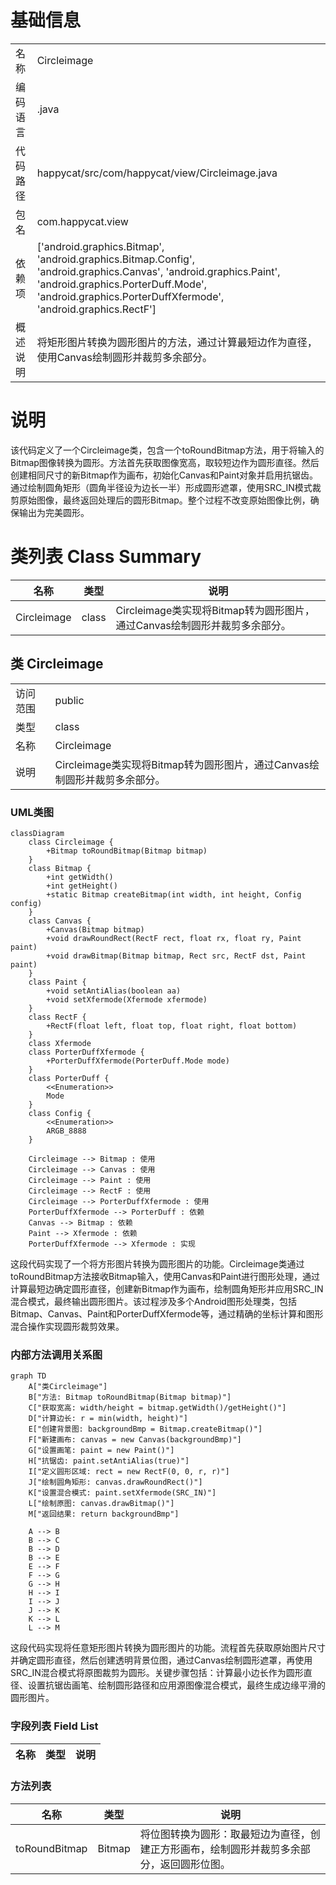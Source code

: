 # 基础信息

|      |      |
|------|------|
| 名称 | Circleimage |
| 编码语言 | .java |
| 代码路径 | happycat/src/com/happycat/view/Circleimage.java |
| 包名 | com.happycat.view |
| 依赖项 | ['android.graphics.Bitmap', 'android.graphics.Bitmap.Config', 'android.graphics.Canvas', 'android.graphics.Paint', 'android.graphics.PorterDuff.Mode', 'android.graphics.PorterDuffXfermode', 'android.graphics.RectF'] |
| 概述说明 | 将矩形图片转换为圆形图片的方法，通过计算最短边作为直径，使用Canvas绘制圆形并裁剪多余部分。 |

# 说明

该代码定义了一个Circleimage类，包含一个toRoundBitmap方法，用于将输入的Bitmap图像转换为圆形。方法首先获取图像宽高，取较短边作为圆形直径。然后创建相同尺寸的新Bitmap作为画布，初始化Canvas和Paint对象并启用抗锯齿。通过绘制圆角矩形（圆角半径设为边长一半）形成圆形遮罩，使用SRC_IN模式裁剪原始图像，最终返回处理后的圆形Bitmap。整个过程不改变原始图像比例，确保输出为完美圆形。

# 类列表 Class Summary

| 名称   | 类型  | 说明 |
|-------|------|-------------|
| Circleimage | class | Circleimage类实现将Bitmap转为圆形图片，通过Canvas绘制圆形并裁剪多余部分。 |



## 类 Circleimage

|      |      |
|------|------|
| 访问范围 | public |
| 类型 | class |
| 名称 | Circleimage |
| 说明 | Circleimage类实现将Bitmap转为圆形图片，通过Canvas绘制圆形并裁剪多余部分。 |


### UML类图

```mermaid
classDiagram
    class Circleimage {
        +Bitmap toRoundBitmap(Bitmap bitmap)
    }
    class Bitmap {
        +int getWidth()
        +int getHeight()
        +static Bitmap createBitmap(int width, int height, Config config)
    }
    class Canvas {
        +Canvas(Bitmap bitmap)
        +void drawRoundRect(RectF rect, float rx, float ry, Paint paint)
        +void drawBitmap(Bitmap bitmap, Rect src, RectF dst, Paint paint)
    }
    class Paint {
        +void setAntiAlias(boolean aa)
        +void setXfermode(Xfermode xfermode)
    }
    class RectF {
        +RectF(float left, float top, float right, float bottom)
    }
    class Xfermode
    class PorterDuffXfermode {
        +PorterDuffXfermode(PorterDuff.Mode mode)
    }
    class PorterDuff {
        <<Enumeration>>
        Mode
    }
    class Config {
        <<Enumeration>>
        ARGB_8888
    }

    Circleimage --> Bitmap : 使用
    Circleimage --> Canvas : 使用
    Circleimage --> Paint : 使用
    Circleimage --> RectF : 使用
    Circleimage --> PorterDuffXfermode : 使用
    PorterDuffXfermode --> PorterDuff : 依赖
    Canvas --> Bitmap : 依赖
    Paint --> Xfermode : 依赖
    PorterDuffXfermode --> Xfermode : 实现
```

这段代码实现了一个将方形图片转换为圆形图片的功能。Circleimage类通过toRoundBitmap方法接收Bitmap输入，使用Canvas和Paint进行图形处理，通过计算最短边确定圆形直径，创建新Bitmap作为画布，绘制圆角矩形并应用SRC_IN混合模式，最终输出圆形图片。该过程涉及多个Android图形处理类，包括Bitmap、Canvas、Paint和PorterDuffXfermode等，通过精确的坐标计算和图形混合操作实现圆形裁剪效果。


### 内部方法调用关系图

```mermaid
graph TD
    A["类Circleimage"]
    B["方法: Bitmap toRoundBitmap(Bitmap bitmap)"]
    C["获取宽高: width/height = bitmap.getWidth()/getHeight()"]
    D["计算边长: r = min(width, height)"]
    E["创建背景图: backgroundBmp = Bitmap.createBitmap()"]
    F["新建画布: canvas = new Canvas(backgroundBmp)"]
    G["设置画笔: paint = new Paint()"]
    H["抗锯齿: paint.setAntiAlias(true)"]
    I["定义圆形区域: rect = new RectF(0, 0, r, r)"]
    J["绘制圆角矩形: canvas.drawRoundRect()"]
    K["设置混合模式: paint.setXfermode(SRC_IN)"]
    L["绘制原图: canvas.drawBitmap()"]
    M["返回结果: return backgroundBmp"]

    A --> B
    B --> C
    B --> D
    B --> E
    E --> F
    F --> G
    G --> H
    H --> I
    I --> J
    J --> K
    K --> L
    L --> M
```

这段代码实现将任意矩形图片转换为圆形图片的功能。流程首先获取原始图片尺寸并确定圆形直径，然后创建透明背景位图，通过Canvas绘制圆形遮罩，再使用SRC_IN混合模式将原图裁剪为圆形。关键步骤包括：计算最小边长作为圆形直径、设置抗锯齿画笔、绘制圆形路径和应用源图像混合模式，最终生成边缘平滑的圆形图片。

### 字段列表 Field List

| 名称  | 类型  | 说明 |
|-------|-------|------|

### 方法列表

| 名称  | 类型  | 说明 |
|-------|-------|------|
| toRoundBitmap | Bitmap | 将位图转换为圆形：取最短边为直径，创建正方形画布，绘制圆形并裁剪多余部分，返回圆形位图。 |





